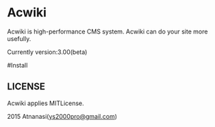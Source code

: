 # Acwiki
Acwiki is high-performance CMS system.
Acwiki can do your site more usefully.

Currently version:3.00(beta)

#Install


## LICENSE
Acwiki applies MITLicense.

2015 Atnanasi(ys2000pro@gmail.com)

